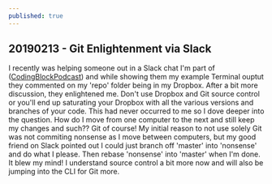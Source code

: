 ```yaml
---
published: true
---
```

## 20190213 - Git Enlightenment via Slack

I recently was helping someone out in a Slack chat I'm part of ([CodingBlockPodcast](https://codingblocks.net)) and while showing them my example Terminal ouptut they commented on my 'repo' folder being in my Dropbox. After a bit more discussion, they enlightened me. Don't use Dropbox and Git source control or you'll end up saturating your Dropbox with all the various versions and branches of your code. This had never occurred to me so I dove deeper into the question. How do I move from one computer to the next and still keep my changes and such?? Git of course! My initial reason to not use solely Git was not commiting nonsense as I move between computers, but my good friend on Slack pointed out I could just branch off 'master' into 'nonsense' and do what I please. Then rebase 'nonsense' into 'master' when I'm done. It blew my mind! I understand source control a bit more now and will also be jumping into the CLI for Git more.
